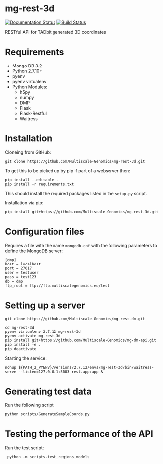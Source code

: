 # mg-rest-3d

[![Documentation Status](https://readthedocs.org/projects/mg-rest-3d/badge/?version=latest)](http://mg-rest-3d.readthedocs.io/en/latest/?badge=latest) [![Build Status](https://travis-ci.org/Multiscale-Genomics/mg-rest-3d.svg?branch=master)](https://travis-ci.org/Multiscale-Genomics/mg-rest-3d)

RESTful API for TADbit generated 3D coordinates

# Requirements
- Mongo DB 3.2
- Python 2.7.10+
- pyenv
- pyenv virtualenv
- Python Modules:
  - h5py
  - numpy
  - DMP
  - Flask
  - Flask-Restful
  - Waitress

# Installation
Cloneing from GitHub:
```
git clone https://github.com/Multiscale-Genomics/mg-rest-3d.git
```
To get this to be picked up by pip if part of a webserver then:
```
pip install --editable .
pip install -r requirements.txt
```
This should install the required packages listed in the `setup.py` script.


Installation via pip:
```
pip install git+https://github.com/Multiscale-Genomics/mg-rest-3d.git
```

# Configuration files
Requires a file with the name `mongodb.cnf` with the following parameters to define the MongoDB server:
```
[dmp]
host = localhost
port = 27017
user = testuser
pass = test123
db = dmp
ftp_root = ftp://ftp.multiscalegenomics.eu/test
```

# Setting up a server
```
git clone https://github.com/Multiscale-Genomics/mg-rest-dm.git

cd mg-rest-3d
pyenv virtualenv 2.7.12 mg-rest-3d
pyenv activate mg-rest-3d
pip install git+https://github.com/Multiscale-Genomics/mg-dm-api.git
pip install -e .
pip deactivate
```
Starting the service:
```
nohup ${PATH_2_PYENV}/versions/2.7.12/envs/mg-rest-3d/bin/waitress-serve --listen=127.0.0.1:5003 rest.app:app &
```

# Generating test data
Run the following script:
```
python scripts/GenerateSampleCoords.py
```

# Testing the performance of the API
Run the test script:
```
 python -m scripts.test_regions_models
```
